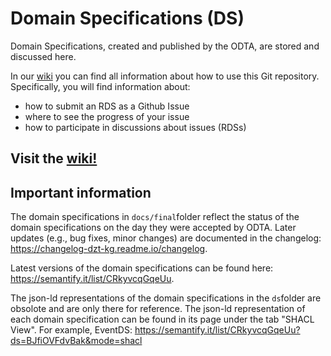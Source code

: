 # Domain Specifications (DS)

Domain Specifications, created and published by the ODTA, are stored and discussed here.

In our [wiki](https://github.com/ODTA/ds/wiki) you can find all information about how to use this Git repository. Specifically, you will find information about:
* how to submit an RDS as a Github Issue
* where to see the progress of your issue
* how to participate in discussions about issues (RDSs)

## Visit the [wiki!](https://github.com/ODTA/ds/wiki)

## Important information

The domain specifications in `docs/final`folder reflect the status of the domain specifications on the day they were accepted by ODTA. Later updates (e.g., bug fixes, minor changes) are documented in the changelog: https://changelog-dzt-kg.readme.io/changelog.

Latest versions of the domain specifications can be found here: https://semantify.it/list/CRkyvcqGqeUu.

The json-ld representations of the domain specifications in the `ds`folder are obsolote and are only there for reference. The json-ld representation of each domain specification can be found in its page under the tab "SHACL View". For example, EventDS: https://semantify.it/list/CRkyvcqGqeUu?ds=BJfiOVFdvBak&mode=shacl